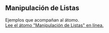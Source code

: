 ## Manipulación de Listas

Ejemplos que acompañan al átomo.  
[Lee el átomo "Manipulación de Listas" en línea.](https://stepik.org/lesson/107893/step/1)